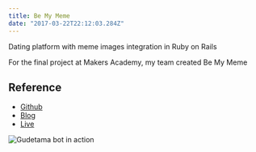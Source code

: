 ```yaml
---
title: Be My Meme
date: "2017-03-22T22:12:03.284Z"
---
```


Dating platform with meme images integration in Ruby on Rails

<!-- end -->

For the final project at Makers Academy, my team created Be My Meme

## Reference

* [Github](https://github.com/Justinio14/BeMyMeme)
* [Blog](https://medium.com/@herecomesjaycee/makers-academy-week-11-12-7799b14dfce5)
* [Live](https://bemymeme.herokuapp.com)

![Gudetama bot in action](https://cdn-images-1.medium.com/max/800/1*fHKnwFlP-_8mD8lMHgAXFg.png)
